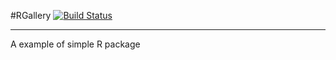 #RGallery
[![Build Status](https://travis-ci.org/xinchoubiology/RGallery.svg?branch=master)](https://travis-ci.org/xinchoubiology/RGallery)

---
A example of simple R package

